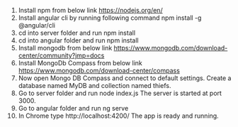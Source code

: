 1) Install npm from below link
https://nodejs.org/en/
2) Install angular cli by running following command
npm install -g @angular/cli
3) cd into server folder and run
npm install
4) cd into angular folder and run
npm install
5) Install mongodb from below link
https://www.mongodb.com/download-center/community?jmp=docs
6) Install MongoDb Compass from below link
https://www.mongodb.com/download-center/compass
7) Now open Mongo DB Compass and connect to default settings.
Create a database named MyDB and collection named thiefs.
8) Go to server folder and run
node index.js
The server is started at port 3000.
9) Go to angular folder and run
ng serve
10) In Chrome type http://localhost:4200/
The app is ready and running.
